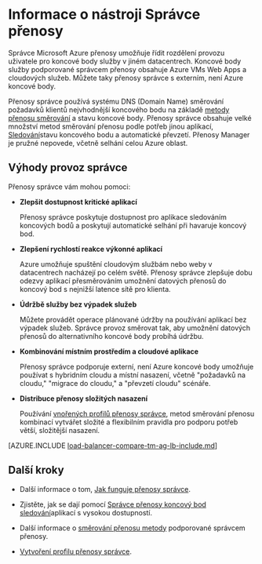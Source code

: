 <properties
    pageTitle="Co je správce přenosy | Microsoft Azure"
    description="Tento článek vám pomůže porozumět tomu, co je přenosy správcem a zda je směrování Volba správné přenosy aplikace"
    services="traffic-manager"
    documentationCenter=""
    authors="sdwheeler"
    manager="carmonm"
    editor=""
/>
<tags
    ms.service="traffic-manager"
    ms.devlang="na"
    ms.topic="article"
    ms.tgt_pltfrm="na"
    ms.workload="infrastructure-services"
    ms.date="10/11/2016"
    ms.author="sewhee"
/>

# <a name="overview-of-traffic-manager"></a>Informace o nástroji Správce přenosy

Správce Microsoft Azure přenosy umožňuje řídit rozdělení provozu uživatele pro koncové body služby v jiném datacentrech. Koncové body služby podporované správcem přenosy obsahuje Azure VMs Web Apps a cloudových služeb. Můžete taky přenosy správce s externím, není Azure koncové body.

Přenosy správce používá systému DNS (Domain Name) směrování požadavků klientů nejvhodnější koncového bodu na základě [metody přenosu směrování](traffic-manager-routing-methods.md) a stavu koncové body. Přenosy správce obsahuje velké množství metod směrování přenosu podle potřeb jinou aplikací, [Sledování](traffic-manager-monitoring.md)stavu koncového bodu a automatické převzetí. Přenosy Manager je pružné nepovede, včetně selhání celou Azure oblast.

## <a name="traffic-manager-benefits"></a>Výhody provoz správce

Přenosy správce vám mohou pomoci:

- **Zlepšit dostupnost kritické aplikací**

    Přenosy správce poskytuje dostupnost pro aplikace sledováním koncových bodů a poskytují automatické selhání při havaruje koncový bod.

- **Zlepšení rychlostí reakce výkonné aplikací**

    Azure umožňuje spuštění cloudovým službám nebo weby v datacentrech nacházejí po celém světě. Přenosy správce zlepšuje dobu odezvy aplikací přesměrováním umožnění datových přenosů do koncový bod s nejnižší latence sítě pro klienta.

- **Údržbě služby bez výpadek služeb**

    Můžete provádět operace plánované údržby na používání aplikací bez výpadek služeb. Správce provoz směrovat tak, aby umožnění datových přenosů do alternativního koncové body probíhá údržbu.

- **Kombinování místním prostředím a cloudové aplikace**

    Přenosy správce podporuje externí, není Azure koncové body umožňuje používat s hybridním cloudu a místní nasazení, včetně "požadavků na cloudu," "migrace do cloudu," a "převzetí cloudu" scénáře.

- **Distribuce přenosy složitých nasazení**

    Používání [vnořených profilů přenosy správce](traffic-manager-nested-profiles.md), metod směrování přenosu kombinací vytvářet složité a flexibilním pravidla pro podporu potřeb větší, složitější nasazení.

[AZURE.INCLUDE [load-balancer-compare-tm-ag-lb-include.md](../../includes/load-balancer-compare-tm-ag-lb-include.md)]

## <a name="next-steps"></a>Další kroky

- Další informace o tom, [Jak funguje přenosy správce](traffic-manager-how-traffic-manager-works.md).

- Zjistěte, jak se dají pomocí [Správce přenosy koncový bod sledování](traffic-manager-monitoring.md)aplikací s vysokou dostupností.

- Další informace o [směrování přenosu metody](traffic-manager-routing-methods.md) podporované správcem přenosy.

- [Vytvoření profilu přenosy správce](traffic-manager-manage-profiles.md).

